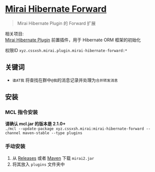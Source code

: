 # [Mirai Hibernate Forward](https://github.com/cssxsh/mirai-hibernate-forward)

> Mirai Hibernate Plugin 的 Forward 扩展

相关项目:  
[Mirai Hibernate Plugin](https://github.com/cssxsh/mirai-hibernate-plugin) 前置插件，用于 Hibernate ORM 框架的初始化

权限ID `xyz.cssxsh.mirai.plugin.mirai-hibernate-forward:*`

## 关键词

*   `谁AT我` 将查找在群中`@我`的消息记录并处理为`合并转发消息`

## 安装

### MCL 指令安装

**请确认 mcl.jar 的版本是 2.1.0+**  
`./mcl --update-package xyz.cssxsh.mirai:mirai-hibernate-forward --channel maven-stable --type plugins`

### 手动安装

1. 从 [Releases](https://github.com/cssxsh/mirai-hibernate-forward/releases) 或者 [Maven](https://repo1.maven.org/maven2/xyz/cssxsh/mirai/mirai-hibernate-forward/) 下载 `mirai2.jar`
2. 将其放入 `plugins` 文件夹中
